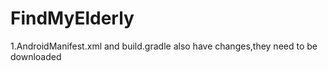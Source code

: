 # FindMyElderly

1.AndroidManifest.xml and build.gradle also have changes,they need to be downloaded
